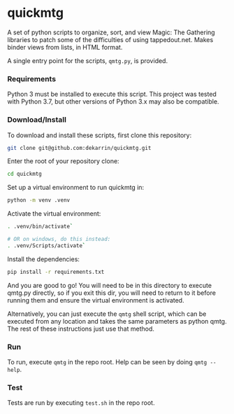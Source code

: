 quickmtg
========

A set of python scripts to organize, sort, and view Magic: The Gathering
libraries to patch some of the difficulties of using tappedout.net. Makes binder
views from lists, in HTML format.

A single entry point for the scripts, `qmtg.py`, is provided.

### Requirements
Python 3 must be installed to execute this script. This project was tested with
Python 3.7, but other versions of Python 3.x may also be compatible.

### Download/Install
To download and install these scripts, first clone this repository:

```bash
git clone git@github.com:dekarrin/quickmtg.git
```

Enter the root of your repository clone:

```bash
cd quickmtg
```

Set up a virtual environment to run quickmtg in:

```bash
python -m venv .venv
```

Activate the virtual environment:

```bash
. .venv/bin/activate`

# OR on windows, do this instead:
. .venv/Scripts/activate`
```

Install the dependencies:

```bash
pip install -r requirements.txt
```

And you are good to go! You will need to be in this directory to execute qmtg.py
directly, so if you exit this dir, you will need to return to it before running
them and ensure the virtual environment is activated.

Alternatively, you can just execute the `qmtg` shell script, which can be
executed from any location and takes the same parameters as python qmtg. The
rest of these instructions just use that method.

### Run
To run, execute `qmtg` in the repo root. Help can be seen by doing
`qmtg --help`.

### Test
Tests are run by executing `test.sh` in the repo root.
